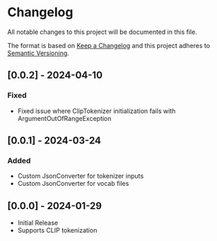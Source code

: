 # Changelog

All notable changes to this project will be documented in this file.

The format is based on [Keep a Changelog](http://keepachangelog.com/en/1.0.0/)
and this project adheres to [Semantic Versioning](http://semver.org/spec/v2.0.0.html).

## [0.0.2] - 2024-04-10

### Fixed

- Fixed issue where ClipTokenizer initialization fails with ArgumentOutOfRangeException

## [0.0.1] - 2024-03-24

### Added

- Custom JsonConverter for tokenizer inputs
- Custom JsonConverter for vocab files

## [0.0.0] - 2024-01-29

- Initial Release
- Supports CLIP tokenization